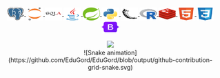 <div id="header-wrapper" align="center">
  <a href="https://github.com/EduGord">
</div>
  
<div  id="body-wrapper" align="center" style="display: inline_block"><br>
  <img align="center" alt="PostgreSQL" height="30" width="40" src="https://github.com/devicons/devicon/blob/master/icons/postgresql/postgresql-original.svg">
  <img align="center" alt="Jupyter Notebook" height="30" width="40" src="https://github.com/devicons/devicon/blob/master/icons/jupyter/jupyter-original.svg">
  <img align="center" alt="SQLAlchemy" height="30" width="40" src="https://github.com/devicons/devicon/blob/master/icons/sqlalchemy/sqlalchemy-original.svg">

  <img align="center" alt="Java" height="30" width="40" src="https://raw.githubusercontent.com/devicons/devicon/master/icons/java/java-original.svg">
  <img align="center" alt="Spring Boot" height="30" width="40" src="https://raw.githubusercontent.com/devicons/devicon/master/icons/spring/spring-original.svg">
  
  <img align="center" alt="Python" height="30" width="40" src="https://raw.githubusercontent.com/devicons/devicon/master/icons/python/python-original.svg">
  <img align="center" alt="Flask" height="30" width="40" src="https://github.com/devicons/devicon/blob/master/icons/flask/flask-original.svg">
  
  <img align="center" alt="R" height="30" width="40" src="https://github.com/devicons/devicon/blob/master/icons/r/r-original.svg">
  
  <img align="center" alt="Redis" height="30" width="40" src="https://github.com/devicons/devicon/blob/master/icons/redis/redis-original.svg">
  
  <img align="center" alt="HTML" height="30" width="40" src="https://raw.githubusercontent.com/devicons/devicon/master/icons/html5/html5-original.svg">
  <img align="center" alt="CSS" height="30" width="40" src="https://raw.githubusercontent.com/devicons/devicon/master/icons/css3/css3-original.svg">
  <img align="center" alt="Bootstrap" height="30" width="40" src="https://github.com/devicons/devicon/blob/master/icons/bootstrap/bootstrap-original.svg">
</div>

<br>

<div id="footer-wrapper"> 
  <div id="linkedin-wrapper" align="center">
    <a href="https://www.linkedin.com/in/eduardo-gordilho-99193550" target="_blank">
      <img src="https://img.shields.io/badge/-LinkedIn-%230077B5?style=for-the-badge&logo=linkedin&logoColor=white" target="_blank">
    </a> 
  </div>
  <div id="snake-wrapper" align="center">
    ![Snake animation](https://github.com/EduGord/EduGord/blob/output/github-contribution-grid-snake.svg)
  </div>
</div>

